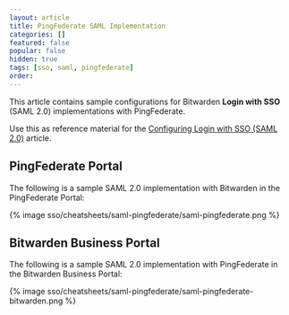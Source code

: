 ```yaml
---
layout: article
title: PingFederate SAML Implementation
categories: []
featured: false
popular: false
hidden: true
tags: [sso, saml, pingfederate]
order:
---
```


This article contains sample configurations for Bitwarden **Login with SSO** (SAML 2.0) implementations with PingFederate.

Use this as reference material for the [Configuring Login with SSO (SAML 2.0)]({{site.baseurl}}/article/configure-sso-saml/) article.

## PingFederate Portal

The following is a sample SAML 2.0 implementation with Bitwarden in the PingFederate Portal:

{% image sso/cheatsheets/saml-pingfederate/saml-pingfederate.png %}

## Bitwarden Business Portal

The following is a sample SAML 2.0 implementation with PingFederate in the Bitwarden Business Portal:

{% image sso/cheatsheets/saml-pingfederate/saml-pingfederate-bitwarden.png %}
